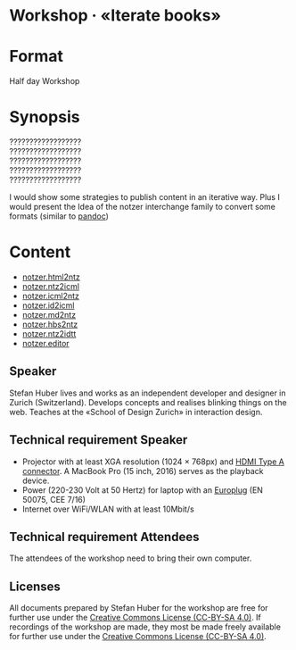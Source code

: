 # Workshop · «Iterate books»

# Format
Half day Workshop

# Synopsis
??????????????????  
??????????????????  
??????????????????  
??????????????????  
??????????????????  

I would show some strategies to publish content in an iterative way. Plus I would present the Idea of the notzer interchange family to convert some formats (similar to [pandoc](https://pandoc.org/))

# Content
* [notzer.html2ntz](https://github.com/signalwerk/notzer.html2ntz)
* [notzer.ntz2icml](https://github.com/signalwerk/notzer.ntz2icml)
* [notzer.icml2ntz](https://github.com/signalwerk/notzer.icml2ntz)
* [notzer.id2icml](https://github.com/signalwerk/notzer.id2icml)
* [notzer.md2ntz](https://github.com/signalwerk/notzer.md2ntz)
* [notzer.hbs2ntz](https://github.com/signalwerk/notzer.hbs2ntz)
* [notzer.ntz2idtt](https://github.com/signalwerk/notzer.ntz2idtt)
* [notzer.editor](https://github.com/signalwerk/notzer.editor)

## Speaker
Stefan Huber lives and works as an independent developer and designer in Zurich (Switzerland). Develops concepts and realises  blinking things on the web. Teaches at the «School of Design Zurich» in interaction design. 

## Technical requirement Speaker
* Projector with at least XGA resolution (1024 × 768px) and [HDMI Type A connector](https://en.wikipedia.org/wiki/HDMI#/media/File:HDMI_Connector_Types.png). A MacBook Pro (15 inch, 2016) serves as the playback device.
* Power (220-230 Volt at 50 Hertz) for laptop with an [Europlug](https://en.wikipedia.org/wiki/Europlug) (EN 50075, CEE 7/16)
* Internet over WiFi/WLAN with at least 10Mbit/s

## Technical requirement Attendees
The attendees of the workshop need to bring their own computer.

## Licenses
All documents prepared by Stefan Huber for the workshop are free for further use under the [Creative Commons License (CC-BY-SA 4.0)](https://creativecommons.org/licenses/by-sa/4.0/).
If recordings of the workshop are made, they most be made freely available for further use under the [Creative Commons License (CC-BY-SA 4.0)](https://creativecommons.org/licenses/by-sa/4.0/).
